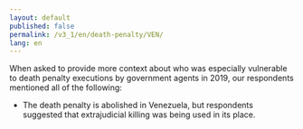 ```yaml
---
layout: default
published: false
permalink: /v3_1/en/death-penalty/VEN/
lang: en
---
```


When asked to provide more context about who was especially vulnerable to death penalty executions by government agents in 2019, our respondents mentioned all of the following:
-	The death penalty is abolished in Venezuela, but respondents suggested that extrajudicial killing was being used in its place.
